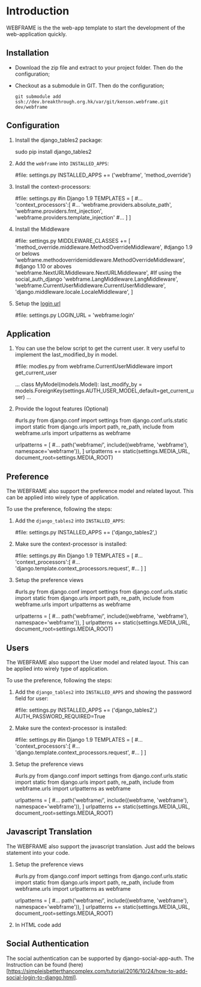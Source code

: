 Introduction
=====
WEBFRAME is the the web-app template to start the development of the web-application quickly.


Installation
----
- Download the zip file and extract to your project folder. Then do the configuration;
- Checkout as a submodule in GIT. Then do the configuration;

      git submodule add ssh://dev.breakthrough.org.hk/var/git/kenson.webframe.git dev/webframe

Configuration
----
1. Install the django_tables2 package:

      sudo pip install django_tables2

2. Add the `webframe` into `INSTALLED_APPS`:

      #file: settings.py
      INSTALLED_APPS += ('webframe', 'method_override')

3. Install the context-processors:

      #file: settings.py #in Django 1.9
      TEMPLATES = [
         #...
         'context_processors':[
            #...
            'webframe.providers.absolute_path', 'webframe.providers.fmt_injection', 'webframe.providers.template_injection'
            #...
         ]
      ]

4. Install the Middleware

      #file: settings.py
      MIDDLEWARE_CLASSES += [
         'method_override.middleware.MethodOverrideMiddleware',        #django 1.9 or belows
         'webframe.methodoverridemiddleware.MethodOverrideMiddleware', #django 1.10 or aboves
         'webframe.NextURLMiddleware.NextURLMiddleware',               #If using the social_auth_django
         'webframe.LangMiddleware.LangMiddleware',
         'webframe.CurrentUserMiddleware.CurrentUserMiddleware',
         'django.middleware.locale.LocaleMiddleware',
      ]

5. Setup the [login url](https://docs.djangoproject.com/en/2.0/ref/settings/#std:setting-LOGIN_URL)

      #file: settings.py
      LOGIN_URL = 'webframe:login'

Application
----
1. You can use the below script to get the current user. It very useful to implement the last_modified_by in model.

      #file: modles.py
      from webframe.CurrentUserMiddleware import get_current_user

      ...
      class MyModel(models.Model):
         last_modify_by = models.ForeignKey(settings.AUTH_USER_MODEL,default=get_current_user)
      ...

2. Provide the logout features (Optional)

      #urls.py
      from django.conf import settings
      from django.conf.urls.static import static
      from django.urls import path, re_path, include
      from webframe.urls import urlpatterns as webframe

      urlpatterns = [
         #...
         path('webframe/', include((webframe, 'webframe'), namespace='webframe')),
      ]
      urlpatterns += static(settings.MEDIA_URL, document_root=settings.MEDIA_ROOT)

Preference
----
The WEBFRAME also support the preference model and related layout. This can be applied into wirely type of application.

To use the preference, following the steps:

1. Add the `django_tables2` into `INSTALLED_APPS`:

      #file: settings.py
      INSTALLED_APPS += ('django_tables2',)

2. Make sure the context-processor is installed:

      #file: settings.py #in Django 1.9
      TEMPLATES = [
         #...
         'context_processors':[
            #...
         'django.template.context_processors.request',
         #...
         ]
      ]

3. Setup the preference views

      #urls.py
      from django.conf import settings
      from django.conf.urls.static import static
      from django.urls import path, re_path, include
      from webframe.urls import urlpatterns as webframe

      urlpatterns = [
         #...
         path('webframe/', include((webframe, 'webframe'), namespace='webframe')),
      ]
      urlpatterns += static(settings.MEDIA_URL, document_root=settings.MEDIA_ROOT)


Users
----
The WEBFRAME also support the User model and related layout. This can be applied into wirely type of application.

To use the preference, following the steps:

1. Add the `django_tables2` into `INSTALLED_APPS` and showing the password field for user:

      #file: settings.py
      INSTALLED_APPS += ('django_tables2',)
      AUTH_PASSWORD_REQUIRED=True

2. Make sure the context-processor is installed:

      #file: settings.py #in Django 1.9
      TEMPLATES = [
         #...
         'context_processors':[
            #...
         'django.template.context_processors.request',
         #...
         ]
      ]

3. Setup the preference views

      #urls.py
      from django.conf import settings
      from django.conf.urls.static import static
      from django.urls import path, re_path, include
      from webframe.urls import urlpatterns as webframe

      urlpatterns = [
         #...
         path('webframe/', include((webframe, 'webframe'), namespace='webframe')),
      ]
      urlpatterns += static(settings.MEDIA_URL, document_root=settings.MEDIA_ROOT)

Javascript Translation
----
The WEBFRAME also support the javascript translation. Just add the belows statement into your code.
1. Setup the preference views

      #urls.py
      from django.conf import settings
      from django.conf.urls.static import static
      from django.urls import path, re_path, include
      from webframe.urls import urlpatterns as webframe

      urlpatterns = [
         #...
         path('webframe/', include((webframe, 'webframe'), namespace='webframe')),
      ]
      urlpatterns += static(settings.MEDIA_URL, document_root=settings.MEDIA_ROOT)

2. In HTML code add

      <script type="text/javascript" src="{%url 'webframe:js'%}"></script>


Social Authentication
------
The social authentication can be supported by django-social-app-auth. The Instruction can be found (here)[https://simpleisbetterthancomplex.com/tutorial/2016/10/24/how-to-add-social-login-to-django.html].
